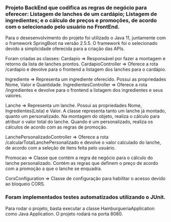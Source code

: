 ### Projeto BackEnd que codifica as regras de negócio para oferecer: Listagem de lanches de um cardápio; Listagem de ingredientes; e o cálculo de preços e promoções, de acordo com o selecionado pelo usuário no FrontEnd.   

Para o desesenvolvimento do projeto foi utilizado o Java 11, juntamente com o framework SpringBoot na versão 2.5.5. O framework foi o selecionado devido a simplicidade oferecida para a criação das APIs.

Foram criadas as classes:
Cardapio => Responsável por fazer a montagem e retorno da lista de lanches prontos.
CardapioController => Oferece a rota /cardapio e devolve para o frontend a listagem dos lanches para o cardápio.

Ingrediente => Representa um ingrediente oferecido. Possui as propriedades Nome, Valor e Quantidade.
IngredientesController => Oferece a rota /ingredientes e devolve para o frontend a listagem dos ingredientes e seus valores.

Lanche => Representa um lanche. Possui as propriedades Nome, Ingredientes(Lista) e Valor. A classe representa tanto um lanche já montado, quanto um personalizado. Na montagem do objeto, realiza o cálculo para atribuir o valor total do lanche. Quando é um personalizado, realiza os cálculos de acordo com as regras de promoção.

LanchePersonalizadoController => Oferece a rota /calcularTotalLanchePersonalizado e devolve o valor calculado do lanche, de acordo com a seleção de itens feita pelo usuário. 

Promocao => Classe que contém a regra de negócio para o cálculo do lanche personalizado. Contém as regras que definem o preço de acordo com a promoção a que o lanche se enquadra.

CorsConfiguration => Classe de configuração para habilitar o acesso devido ao bloqueio CORS.

### Foram implementados testes automatizados utilizando o JUnit.

Para rodar o projeto, basta executar a classe HamburgueriaApplication como Java Application.
O projeto rodará na porta 8080.

